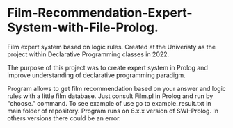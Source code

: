# Film-Recommendation-Expert-System-with-File-Prolog.

Film expert system based on logic rules. Created at the Univeristy as the project within Declarative Programming classes in 2022. 

The purpose of this project was to create expert system in Prolog and improve understanding of declarative programming paradigm.

Program allows to get film recommendation based on your answer and logic rules with a little film database. Just consult Film.pl in Prolog and run by "choose." command. To see example of use go to example_result.txt in main folder of repository. Program runs on 6.x.x version of SWI-Prolog. In others versions there could be an error.
